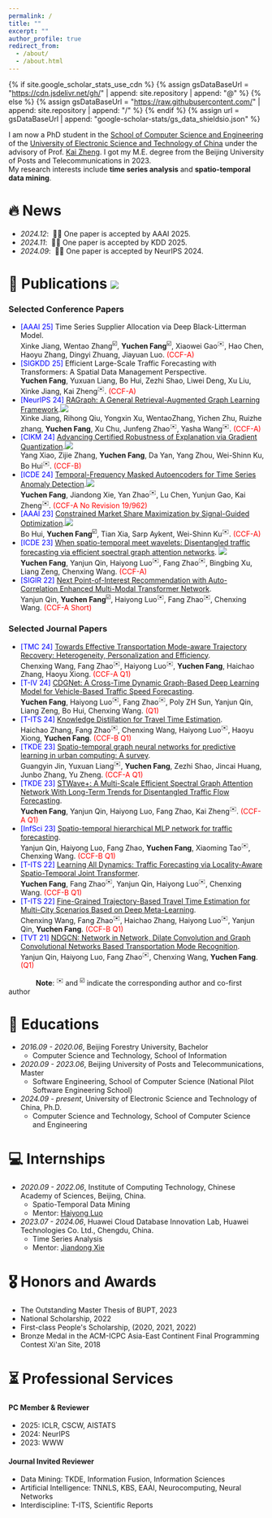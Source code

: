 ```yaml
---
permalink: /
title: ""
excerpt: ""
author_profile: true
redirect_from: 
  - /about/
  - /about.html
---
```


{% if site.google_scholar_stats_use_cdn %}
{% assign gsDataBaseUrl = "https://cdn.jsdelivr.net/gh/" | append: site.repository | append: "@" %}
{% else %}
{% assign gsDataBaseUrl = "https://raw.githubusercontent.com/" | append: site.repository | append: "/" %}
{% endif %}
{% assign url = gsDataBaseUrl | append: "google-scholar-stats/gs_data_shieldsio.json" %}

<span class='anchor' id='about-me'></span>


I am now a PhD student in the [School of Computer Science and Engineering](https://www.scse.uestc.edu.cn/) of the [University of Electronic Science and Technology of China](https://www.uestc.edu.cn/) under the advisory of Prof. [Kai Zheng](https://zheng-kai.com/). I got my M.E. degree from the Beijing University of Posts and Telecommunications in 2023.<br/>My research interests include **time series analysis** and **spatio-temporal data mining**.





<!-- # 🔥 News
- *2022.02*: &nbsp;🎉🎉 Lorem ipsum dolor sit amet, consectetur adipiscing elit. Vivamus ornare aliquet ipsum, ac tempus justo dapibus sit amet. 
- *2022.02*: &nbsp;🎉🎉 Lorem ipsum dolor sit amet, consectetur adipiscing elit. Vivamus ornare aliquet ipsum, ac tempus justo dapibus sit amet.  -->

# 🔥 News
- *2024.12*: &nbsp;🎉🎉 One paper is accepted by AAAI 2025. 
- *2024.11*: &nbsp;🎉🎉 One paper is accepted by KDD 2025.
- *2024.09*: &nbsp;🎉🎉 One paper is accepted by NeurIPS 2024. 

# 📝 Publications <img src="https://img.shields.io/endpoint?logo=Google%20Scholar&url=https%3A%2F%2Fcdn.jsdelivr.net%2Fgh%2Ffrakeyc%2Ffrakeyc.github.io@google-scholar-stats%2Fgs_data_shieldsio.json&labelColor=f6f6f6&color=9cf&style=flat&label=citations">
### Selected Conference Papers
- <span style="color:blue">[AAAI 25]</span> Time Series Supplier Allocation via Deep Black-Litterman Model.<br/>Xinke Jiang, Wentao Zhang<sup>☑️</sup>, **Yuchen Fang**<sup>☑️</sup>, Xiaowei Gao<sup>✉️</sup>, Hao Chen, Haoyu Zhang, Dingyi Zhuang, Jiayuan Luo. <span style="color:red">(CCF-A)</span>
- <span style="color:blue">[SIGKDD 25]</span> Efficient Large-Scale Traffic Forecasting with Transformers: A Spatial Data Management Perspective.<br/>**Yuchen Fang**, Yuxuan Liang, Bo Hui, Zezhi Shao, Liwei Deng, Xu Liu, Xinke Jiang, Kai Zheng<sup>✉️</sup>. <span style="color:red">(CCF-A)</span>
- <span style="color:blue">[NeurIPS 24]</span> [RAGraph: A General Retrieval-Augmented Graph Learning Framework](https://arxiv.org/abs/2410.23855).[![](https://img.shields.io/github/stars/Artessay/RAGraph?style=social)](https://github.com/Artessay/RAGraph)<br/>Xinke Jiang, Rihong Qiu, Yongxin Xu, WentaoZhang, Yichen Zhu, Ruizhe zhang, **Yuchen Fang**, Xu Chu, Junfeng Zhao<sup>✉️</sup>, Yasha Wang<sup>✉️</sup>. <span style="color:red">(CCF-A)</span>
- <span style="color:blue">[CIKM 24]</span> [Advancing Certified Robustness of Explanation via Gradient Quantization](https://dl.acm.org/doi/abs/10.1145/3627673.3679650).[![](https://img.shields.io/github/stars/NKUShaw/CertifiedExplanation?style=social)](https://github.com/NKUShaw/CertifiedExplanation)<br/>Yang Xiao, Zijie Zhang, **Yuchen Fang**, Da Yan, Yang Zhou, Wei-Shinn Ku, Bo Hui<sup>✉️</sup>. <span style="color:red">(CCF-B)</span>
- <span style="color:blue">[ICDE 24]</span> [Temporal-Frequency Masked Autoencoders for Time Series Anomaly Detection](https://ieeexplore.ieee.org/abstract/document/10597757/).[![](https://img.shields.io/github/stars/LMissher/TFMAE?style=social)](https://github.com/LMissher/TFMAE)<br/>**Yuchen Fang**, Jiandong Xie, Yan Zhao<sup>✉️</sup>, Lu Chen, Yunjun Gao, Kai Zheng<sup>✉️</sup>. <span style="color:red">(CCF-A No Revision 19/962)</span>
- <span style="color:blue">[AAAI 23]</span> [Constrained Market Share Maximization by Signal-Guided Optimization](https://ojs.aaai.org/index.php/AAAI/article/view/25552).[![](https://img.shields.io/github/stars/codingAndBS/AirlineMarket?style=social)](https://github.com/codingAndBS/AirlineMarket)<br/>Bo Hui, **Yuchen Fang**<sup>☑️</sup>, Tian Xia, Sarp Aykent, Wei-Shinn Ku<sup>✉️</sup>. <span style="color:red">(CCF-A)</span>
- <span style="color:blue">[ICDE 23]</span> [When spatio-temporal meet wavelets: Disentangled traffic forecasting via efficient spectral graph attention networks](https://ieeexplore.ieee.org/abstract/document/10184591). [![](https://img.shields.io/github/stars/LMissher/STWave?style=social)](https://github.com/LMissher/STWave)<br/>**Yuchen Fang**, Yanjun Qin, Haiyong Luo<sup>✉️</sup>, Fang Zhao<sup>✉️</sup>, Bingbing Xu, Liang Zeng, Chenxing Wang. <span style="color:red">(CCF-A)</span>
- <span style="color:blue">[SIGIR 22]</span> [Next Point-of-Interest Recommendation with Auto-Correlation Enhanced Multi-Modal Transformer Network](https://dl.acm.org/doi/10.1145/3477495.3531905).<br/>Yanjun Qin, **Yuchen Fang**<sup>☑️</sup>, Haiyong Luo<sup>✉️</sup>, Fang Zhao<sup>✉️</sup>, Chenxing Wang. <span style="color:red">(CCF-A Short)</span>

### Selected Journal Papers
- <span style="color:blue">[TMC 24]</span> [Towards Effective Transportation Mode-aware Trajectory Recovery: Heterogeneity, Personalization and Efficiency](https://ieeexplore.ieee.org/abstract/document/10756642).<br/>Chenxing Wang, Fang Zhao<sup>✉️</sup>, Haiyong Luo<sup>✉️</sup>, **Yuchen Fang**, Haichao Zhang, Haoyu Xiong. <span style="color:red">(CCF-A Q1)</span>
- <span style="color:blue">[T-IV 24]</span> [CDGNet: A Cross-Time Dynamic Graph-Based Deep Learning Model for Vehicle-Based Traffic Speed Forecasting](https://ieeexplore.ieee.org/abstract/document/10568355).<br/>**Yuchen Fang**, Haiyong Luo<sup>✉️</sup>, Fang Zhao<sup>✉️</sup>, Poly ZH Sun, Yanjun Qin, Liang Zeng, Bo Hui, Chenxing Wang. <span style="color:red">(Q1)</span>
- <span style="color:blue">[T-ITS 24]</span> [Knowledge Distillation for Travel Time Estimation](https://ieeexplore.ieee.org/abstract/document/10478238).<br/>Haichao Zhang, Fang Zhao<sup>✉️</sup>, Chenxing Wang, Haiyong Luo<sup>✉️</sup>, Haoyu Xiong, **Yuchen Fang**. <span style="color:red">(CCF-B Q1)</span>
- <span style="color:blue">[TKDE 23]</span> [Spatio-temporal graph neural networks for predictive learning in urban computing: A survey](https://ieeexplore.ieee.org/abstract/document/10328393).<br/>Guangyin Jin, Yuxuan Liang<sup>✉️</sup>, **Yuchen Fang**, Zezhi Shao, Jincai Huang, Junbo Zhang, Yu Zheng. <span style="color:red">(CCF-A Q1)</span>
- <span style="color:blue">[TKDE 23]</span> [STWave+: A Multi-Scale Efficient Spectral Graph Attention Network With Long-Term Trends for Disentangled Traffic Flow Forecasting](https://ieeexplore.ieee.org/abstract/document/10286992).<br/>**Yuchen Fang**, Yanjun Qin, Haiyong Luo, Fang Zhao, Kai Zheng<sup>✉️</sup>. <span style="color:red">(CCF-A Q1)</span>
- <span style="color:blue">[InfSci 23]</span> [Spatio-temporal hierarchical MLP network for traffic forecasting](https://www.sciencedirect.com/science/article/abs/pii/S0020025523003584).<br/>Yanjun Qin, Haiyong Luo, Fang Zhao, **Yuchen Fang**, Xiaoming Tao<sup>✉️</sup>, Chenxing Wang. <span style="color:red">(CCF-B Q1)</span>
- <span style="color:blue">[T-ITS 22]</span> [Learning All Dynamics: Traffic Forecasting via Locality-Aware Spatio-Temporal Joint Transformer](https://ieeexplore.ieee.org/abstract/document/9857621).<br/>**Yuchen Fang**, Fang Zhao<sup>✉️</sup>, Yanjun Qin, Haiyong Luo<sup>✉️</sup>, Chenxing Wang. <span style="color:red">(CCF-B Q1)</span>
- <span style="color:blue">[T-ITS 22]</span> [Fine-Grained Trajectory-Based Travel Time Estimation for Multi-City Scenarios Based on Deep Meta-Learning](https://ieeexplore.ieee.org/abstract/document/9700746).<br/>Chenxing Wang, Fang Zhao<sup>✉️</sup>, Haichao Zhang, Haiyong Luo<sup>✉️</sup>, Yanjun Qin, **Yuchen Fang**. <span style="color:red">(CCF-B Q1)</span>
- <span style="color:blue">[TVT 21]</span> [NDGCN: Network in Network, Dilate Convolution and Graph Convolutional Networks Based Transportation Mode Recognition](https://ieeexplore.ieee.org/abstract/document/9360463).<br/>Yanjun Qin, Haiyong Luo, Fang Zhao<sup>✉️</sup>, Chenxing Wang, **Yuchen Fang**. <span style="color:red">(Q1)</span>

&emsp; &emsp; &emsp; **Note**: <sup>✉️</sup> and <sup>☑️</sup> indicate the corresponding author and co-first author

# 📖 Educations

- *2016.09 - 2020.06*, Beijing Forestry University, Bachelor
  - Computer Science and Technology, School of Information
- *2020.09 - 2023.06*, Beijing University of Posts and Telecommunications, Master
  - Software Engineering, School of Computer Science (National Pilot Software Engineering School)
- *2024.09 - present*, University of Electronic Science and Technology of China, Ph.D.
  - Computer Science and Technology, School of Computer Science and Engineering

# 💻 Internships

- *2020.09 - 2022.06*, Institute of Computing Technology, Chinese Academy of Sciences, Beijing, China.
  - Spatio-Temporal Data Mining
  - Mentor: [Haiyong Luo](https://people.ucas.ac.cn/~luohaiyong)
- *2023.07 - 2024.06*, Huawei Cloud Database Innovation Lab, Huawei Technologies Co. Ltd., Chengdu, China.
  - Time Series Analysis
  - Mentor: [Jiandong Xie](https://dblp.org/pid/203/9483.html)

# 🎖 Honors and Awards
- The Outstanding Master Thesis of BUPT, 2023
- National Scholarship, 2022
- First-class People's Scholarship, (2020, 2021, 2022)
- Bronze Medal in the ACM-ICPC Asia-East Continent Final Programming Contest Xi'an Site, 2018

# ⏳ Professional Services

#### PC Member & Reviewer
- 2025: ICLR, CSCW, AISTATS
- 2024: NeurIPS
- 2023: WWW

#### Journal Invited Reviewer
- Data Mining: TKDE, Information Fusion, Information Sciences
- Artificial Intelligence: TNNLS, KBS, EAAI, Neurocomputing, Neural Networks
- Interdiscipline: T-ITS, Scientific Reports
